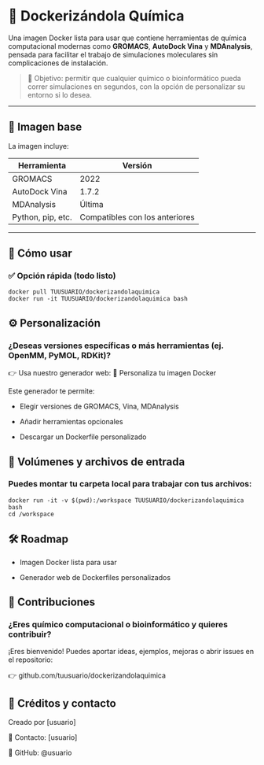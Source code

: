 # 🧪 Dockerizándola Química

Una imagen Docker lista para usar que contiene herramientas de química computacional modernas como **GROMACS**, **AutoDock Vina** y **MDAnalysis**, pensada para facilitar el trabajo de simulaciones moleculares sin complicaciones de instalación.

> 🎯 Objetivo: permitir que cualquier químico o bioinformático pueda correr simulaciones en segundos, con la opción de personalizar su entorno si lo desea.

---

## 🚀 Imagen base

La imagen incluye:

| Herramienta         | Versión    |
|---------------------|------------|
| GROMACS             | 2022       |
| AutoDock Vina       | 1.7.2      |
| MDAnalysis          | Última     |
| Python, pip, etc.   | Compatibles con los anteriores |

---

## 🐳 Cómo usar

### ✅ Opción rápida (todo listo)

```
docker pull TUUSUARIO/dockerizandolaquimica
docker run -it TUUSUARIO/dockerizandolaquimica bash
```

## ⚙️ Personalización

### ¿Deseas versiones específicas o más herramientas (ej. OpenMM, PyMOL, RDKit)?

👉 Usa nuestro generador web:
🔧 Personaliza tu imagen Docker

Este generador te permite:

- Elegir versiones de GROMACS, Vina, MDAnalysis

- Añadir herramientas opcionales

- Descargar un Dockerfile personalizado

## 📂 Volúmenes y archivos de entrada

### Puedes montar tu carpeta local para trabajar con tus archivos:

```
docker run -it -v $(pwd):/workspace TUUSUARIO/dockerizandolaquimica bash
cd /workspace
```

## 🛠 Roadmap

- Imagen Docker lista para usar

- Generador web de Dockerfiles personalizados

## 🤝 Contribuciones

### ¿Eres químico computacional o bioinformático y quieres contribuir?

¡Eres bienvenido!
Puedes aportar ideas, ejemplos, mejoras o abrir issues en el repositorio:

👉 github.com/tuusuario/dockerizandolaquimica

## 📢 Créditos y contacto

Creado por [usuario]

💌 Contacto: [usuario]

🐙 GitHub: @usuario


